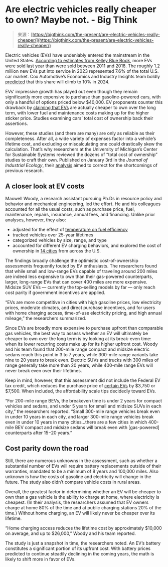 <!--yml
category: 未分类
date: 2024-05-27 15:03:20
-->

# Are electric vehicles really cheaper to own? Maybe not. - Big Think

> 来源：[https://bigthink.com/the-present/are-electric-vehicles-really-cheaper/](https://bigthink.com/the-present/are-electric-vehicles-really-cheaper/)

Electric vehicles (EVs) have undeniably entered the mainstream in the United States. [According to estimates from Kelley Blue Book](https://www.coxautoinc.com/market-insights/q4-2023-ev-sales/), more EVs were sold last year than were sold between 2011 and 2018\. The roughly 1.2 million new EVs put into service in 2023 represented 7.6% of the total U.S. car market. Cox Automotive’s Economics and Industry Insights team boldly [predicted](https://www.coxautoinc.com/market-insights/q4-2023-ev-sales/) that this share will climb to 10% in 2024.

EVs’ impressive growth has played out even though they remain significantly more expensive to purchase than gasoline-powered cars, with only a handful of options priced below $40,000\. EV proponents counter this drawback by [claiming that EVs](https://www.realclearscience.com/2022/06/14/the_biggest_myths_about_electric_vehicles_837234.html) are actually cheaper to own over the long term, with lower fuel and maintenance costs making up for the higher sticker price. Studies examining cars’ total cost of ownership back their assertions.

However, these studies (and there are many) are only as reliable as their completeness. After all, a wide variety of expenses factor into a vehicle’s lifetime cost, and excluding or miscalculating one could drastically skew the calculation. That’s why researchers at the University of Michigan’s Center for Sustainable Systems reviewed the dozens of “total cost of ownership” studies to craft their own. Published on January 3rd in the *Journal of Industrial Ecology*, their [analysis](https://onlinelibrary.wiley.com/doi/10.1111/jiec.13463) aimed to correct for the shortcomings of previous research.

## A closer look at EV costs

Maxwell Woody, a research assistant pursuing Ph.Ds in resource policy and behavior and mechanical engineering, led the effort. He and his colleagues accounted for all the usual costs, such as purchase price, fuel, maintenance, repairs, insurance, annual fees, and financing. Unlike prior analyses, however, they also:

*   adjusted for the effect of [temperature on fuel efficiency](https://www.realclearscience.com/blog/2022/08/13/a_common_situation_where_evs_fail_miserably_847082.html)
*   tracked vehicles over 25-year lifetimes
*   categorized vehicles by size, range, and type
*   accounted for different EV charging behaviors, and explored the cost of ownership in [14 cities](https://bigthink.com/strange-maps/parking-lots-eat-american-cities/) from across the U.S.

The findings broadly challenge the optimistic cost-of-ownership assessments frequently touted by EV enthusiasts. The researchers found that while small and low-range EVs capable of traveling around 200 miles are indeed less expensive to own than their gas-powered counterparts, larger, long-range EVs that can cover 400 miles are more expensive. Midsize SUV EVs — currently the top-selling models by far — only reach cost parity if government incentives are applied.

“EVs are more competitive in cities with high gasoline prices, low electricity prices, moderate climates, and direct purchase incentives, and for users with home charging access, time-of-use electricity pricing, and high annual mileage,” the researchers summarized.

Since EVs are broadly more expensive to purchase upfront than comparable gas vehicles, the best way to assess whether an EV will ultimately be cheaper to own over the long term is by looking at its break-even time: when its lower recurring costs make up for its higher upfront cost. Woody and his team found that 200-mile range compact and midsize electric sedans reach this point in 3 to 7 years, while 300-mile range variants take nine to 20 years to break even. Electric SUVs and trucks with 300 miles of range generally take more than 20 years, while 400-mile range EVs will never break even over their lifetimes.

Keep in mind, however, that this assessment did not include the Federal EV tax credit, which reduces the purchase price of [certain EVs](https://www.consumerreports.org/cars/hybrids-evs/electric-cars-plug-in-hybrids-that-qualify-for-tax-credits-a7820795671/) by $3,750 or $7,500\. When included, the affordability scale tips decidedly toward EVs.

“For 200-mile range BEVs, the breakeven time is under 2 years for compact vehicles and sedans, and under 5 years for small and midsize SUVs in each city,” the researchers reported. “Small 300-mile range vehicles break even in under 10 years in each city, and larger 300-mile range vehicles break even in under 10 years in many cities…there are a few cities in which 400-mile BEV compact and midsize sedans will break even with [gas-powered] counterparts after 15−20 years.”

## Cost parity down the road

Still, there are numerous unknowns in the assessment, such as whether a substantial number of EVs will require battery replacements outside of their warranties, mandated to be a minimum of 8 years and 100,000 miles. Also unknown is how the costs of gasoline and electricity will change in the future. The study also didn’t compare vehicle costs in rural areas.

Overall, the greatest factor in determining whether an EV will be cheaper to own than a gas vehicle is the ability to charge at home, where electricity is cheapest. (In their analysis, the researchers assumed that EV owners charge at home 80% of the time and at public charging stations 20% of the time.) Without home charging, an EV will likely never be cheaper over its lifetime.

“Home charging access reduces the lifetime cost by approximately $10,000 on average, and up to $26,000,” Woody and his team reported.

The study is just a snapshot in time, the researchers noted. An EV’s battery constitutes a significant portion of its upfront cost. With battery prices predicted to continue steadily declining in the coming years, the math is likely to shift more in favor of EVs.